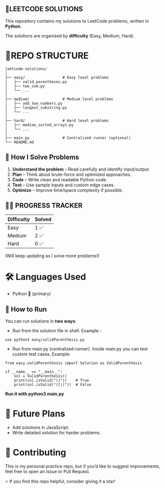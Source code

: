 ## 📄LEETCODE SOLUTIONS

This repository contains my solutions to LeetCode problems, written in **Python**.

The solutions are organized by **difficulty** (Easy, Medium, Hard).


# 📁REPO STRUCTURE


```text
leetcode-solutions/
│
├── easy/                 # Easy level problems
│   ├── valid_parentheses.py
│   ├── two_sum.py
│   └── ...
│
├── medium/               # Medium level problems
│   ├── add_two_numbers.py
│   ├── longest_substring.py
│   └── ...
│
├── hard/                 # Hard level problems
│   ├── median_sorted_arrays.py
│   └── ...
│
├── main.py               # Centralized runner (optional)
└── README.md

```
## 🚀 How I Solve Problems

1. **Understand the problem** – Read carefully and identify input/output.  
2. **Plan** – Think about brute-force and optimized approaches.  
3. **Code** – Write clean and readable Python code.  
4. **Test** – Use sample inputs and custom edge cases.  
5. **Optimize** – Improve time/space complexity if possible.

## 🧑‍💻 PROGRESS TRACKER

| Difficulty | Solved |
| ---------- | ------ |
| Easy       | 1 ✅    |
| Medium     | 2 ✅    |
| Hard       | 0 ✅    |

(Will keep updating as I solve more problems!)

# 🛠️ Languages Used
- Python 🐍 (primary)


## 🚀 How to Run

You can run solutions in **two ways**:
- Run from the solution file in shell.
Example -
```text
use python3 easy/validParenthesis.py
```

- Run from main.py (centralized runner).
Inside main.py you can test custom test cases.
Example:

```text
from easy.validParenthesis import Solution as ValidParenthesis

if __name__ == "__main__":
    sol = ValidParenthesis()
    print(sol.isValid("()"))    # True
    print(sol.isValid("([)]"))  # False
```

**Run it with python3 main.py**




# 🔆 Future Plans
- Add solutions in JavaScript.
- Write detailed solution for harder problems.

# 🤝 Contributing
This is my personal practice repo, but if you’d like to suggest improvements, feel free to open an Issue or Pull Request.


⭐ If you find this repo helpful, consider giving it a star!

